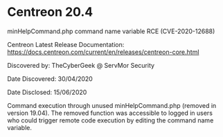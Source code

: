 # Centreon 20.4
minHelpCommand.php command name variable RCE (CVE-2020-12688)

Centreon Latest Release Documentation: https://docs.centreon.com/current/en/releases/centreon-core.html

Discovered by: TheCyberGeek @ ServMor Security

Date Discovered: 30/04/2020

Date Disclosed: 15/06/2020

Command execution through unused minHelpCommand.php (removed in version 19.04).
The removed function was accessible to logged in users who could trigger remote code execution by editing the command name variable.
